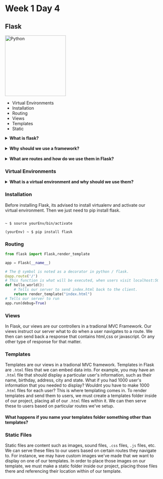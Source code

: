 # Week 1 Day 4

## Flask

<img src="https://upload.wikimedia.org/wikipedia/commons/thumb/3/3c/Flask_logo.svg/1200px-Flask_logo.svg.png" alt="Python" width="200px">

* Virtual Environments
* Installation
* Routing
* Views
* Templates
* Static

<details>
<summary><strong>What is flask?</strong></summary>    
Flask is a light-weight Web-Framework that enables us to easily create web applications. Being light-weight, Flask
uses few system resources and doesnt overwhelm us with a plethora of features that we may not necessarily need that other frameworks might contain.
</details>
<br>
<details>
<summary><strong>Why should we use a framework?</strong></summary>
A framework allows us to have a core foundation or functionality that we can alter to meet our individual needs. This gives us great flexibility, allowing us to quickly build an application, rather than having to build this core functionality from scratch.
</details>
<br>
<details>
<summary><strong>What are routes and how do we use them in Flask?</strong></summary>
Routing is the process of instructing our server to perform a given task based on the URL a client has visited. Some but not all web frameworks will use an annotation or decorator to indicate what route you are creating. Underneath this annotation, we must specify a function or callback, which is the logic that gets run once a client visits this route.
</details>

### Virtual Environments

<details>
<summary><strong>What is a virtual environment and why should we use them?</strong></summary>

A Virtual Environment is a way for us to handle having multiple versions of the same module, script or framework installed on our computer. It also lets us maintain and use only dependencies that we need. We can for example have many projects that all use different versions of Flask.

Without a virtual environment, its possible to have a full-scale, working web application. However, if we had many web applications that we wanted to host, all with their own dependencies and specific versions of these dependencies, we would run into issues.
</details>


### Installation

Before installing Flask, its advised to install virtualenv and activate our virtual environment. Then we just need to pip install flask.

<code>
~ $ source yourEnv/bin/activate
</code>
<code>
(yourEnv) ~ $ pip install flask
</code>

### Routing

```python
from flask import Flask,render_template

app = Flask(__name__)

# The @ symbol is noted as a decorator in python / flask.
@app.route('/')
# This function is what will be executed, when users visit localhost:5000/
def hello_world():
    # Tells our server to send index.html back to the client.
    return render_template("index.html")
# Tells our server to run
app.run(debug=True)
```

### Views
In Flask, our views are our controllers in a tradional MVC Framework. Our views instruct our server what to do when a user navigates to a route. We then can send back a response that contains html,css or javascript. Or any other type of response for that matter.

### Templates
Templates are our views in a tradional MVC framework. Templates in Flask are <code>.html</code> files that we can embed data into. For example, you may have an <code>.html</code> file that should display a particular user's information, such as their name, birthday, address, city and state. What if you had 1000 user's information that you needed to display? Wouldnt you have to make 1000 <code>.html</code> files for each user? This is where templating comes in. To render templates and send them to users, we must create a templates folder inside of our project, placing all of our <code>.html</code> files within it. We can then serve these to users based on particular routes we've setup.

#### What happens if you name your templates folder something other than templates?

### Static Files
Static files are content such as images, sound files, <code>.css</code> files, <code>.js</code> files, etc. We can serve these files to our users based on certain routes they navigate to. For instance, we may have custom images we've made that we want to display on one of our templates. In order to place those images on our template, we must make a static folder inside our project, placing those files there and referencing their location within of our template. 
